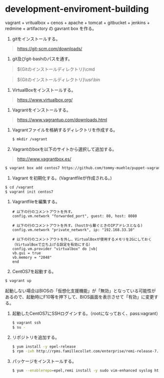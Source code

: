 # development-enviroment-building
vagrant + vritualbox + cenos + apache + tomcat + gitbucket + jenkins + redmine + artifactory  の gavrant box を作る。

1. gitをインストールする。

 > https://git-scm.com/downloads/

1. git及びgit-bashのパスを通す。

 > ${Gitのインストールディレクトリ}\\cmd

 > ${Gitのインストールディレクトリ}\\usr\\bin

1. VirtualBoxをインストールする。

 > https://www.virtualbox.org/

1. Vagrantをインストールする。

 > https://www.vagrantup.com/downloads.html

1. Vagrantファイルを格納するディレクトリを作成する。

   ~~~bash
   $ mkdir /vagrant
   ~~~

1. Vagrantのboxを以下のサイトから選択して追加する。

 > http://www.vagrantbox.es/

   ~~~bash
   $ vagrant box add centos7 https://github.com/tommy-muehle/puppet-vagrant-boxes/releases/download/1.1.0/centos-7.0-x86_64.box
   ~~~

1. Vagrant を初期化する。(Vagrantfileが作成される。)

  ~~~bash
  $ cd /vagrant
  $ vagrant init centos7
  ~~~

1. Vagrantfileを編集する。

   ~~~
   # 以下の行のコメントアウトを外す。
   config.vm.network "forwarded_port", guest: 80, host: 8080

   # 以下の行のコメントアウトを外す。(hostから繋ぐときのIPアドレスとなる)
   config.vm.network "private_network", ip: "192.168.33.10"

   # 以下の行のコメントアウトを外し、VirtualBoxが使用するメモリを2Gにしておく（VirtualBoxで立ち上げる設定を有効にする）
   config.vm.provider "virtualbox" do |vb|
   vb.gui = true
   vb.memory = "2048"
   end
   ~~~

1. CentOS7を起動する。

  ~~~bash
  $ vagrant up
  ~~~

  起動しない場合はBIOSの「仮想化支援機能」が「無効」となっている可能性があるので、起動時にF10等を押下して、BIOS画面を表示させて「有効」に変更する。

1. 起動したCentOS7にSSHログインする。（rootになっておく、pass:vagrant）

   ~~~bash
   $ vagrant ssh
   $ su -
   ~~~

1. リポジトリを追加する。

   ~~~bash
   $ yum install -y epel-release
   $ rpm -ivh http://rpms.famillecollet.com/enterprise/remi-release-7.rpm
   ~~~

1. パッケージをインストールする。

   ~~~bash
   $ yum --enablerepo=epel,remi install -y sudo vim-enhanced syslog httpd httpd-devel php php-devel php-pear php-mysql php-gd php-mbstring php-pecl-imagick mariadb-server wget git java-1.8.0-openjdk-devel.x86_64 tomcat
   ~~~
